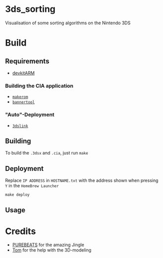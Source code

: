 # 3ds_sorting
Visualisation of some sorting algorithms on the Nintendo 3DS
# Build
## Requirements
- [devkitARM](https://devkitpro.org/wiki/Getting_Started)
### Building the CIA application
- [`makerom`](https://github.com/3DSGuy/Project_CTR/releases/tag/makerom-v0.18.3)
- [`bannertool`](https://github.com/Steveice10/bannertool/releases/tag/1.2.0)
### "Auto"-Deployment
- [`3dslink`](https://github.com/devkitPro/3dslink)
## Building
To build the `.3dsx` and `.cia`, just run `make`

## Deployment
Replace `IP ADDRESS` in `HOSTNAME.txt` with the address shown when pressing `Y` in the `HomeBrew Launcher`

`make deploy`
## Usage


# Credits
- [PUREBEATS](https://www.youtube.com/PUREBEATS "YouTube PUREBEATS") for the amazing Jingle
- [Tom](https://github.com/TomRomeo "GitHub Tom") for the help with the 3D-modeling
